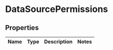 

# DataSourcePermissions


## Properties

| Name | Type | Description | Notes |
|------------ | ------------- | ------------- | -------------|



